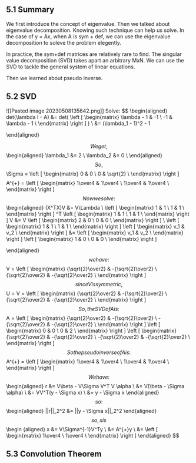 ## 5.1 Summary
We first introduce the concept of eigenvalue. Then we talked about eigenvalue decomposition. Knowing such technique can help us solve. In the case of y = Ax, when A is sym + def, we can use the eigenvalue decomposition to soleve the problem elegently.

In practice, the sym+def matrices are relatively rare to find. The singular value decomposition (SVD) takes apart an arbitrary MxN. We can use the SVD to tackle the general system of linear equations. 

Then we learned about pseudo inverse. 

## 5.2 SVD
![[Pasted image 20230508135642.png]]
Solve:
$$
\begin{aligned}
det(\lambda I - A) &= 
det(
\left [
\begin{matrix}
\lambda - 1 & -1 \\
-1 & \lambda - 1 \\
\end{matrix}
\right ] 
) \\
&= (\lambda_1 - 1)^2 - 1

\end{aligned}

$$
We get, 
$$
\begin{aligned}
\lambda_1 &= 2 \\
\lambda_2 &= 0 \\
\end{aligned}
$$
So, 
$$
\Sigma = 
\left [
\begin{matrix}
0 & 0 \\
0 & \sqrt{2} \\
\end{matrix}
\right ] 
$$
$$
A^{+} =
\left [
\begin{matrix}
1\over4 & 1\over4 \\
1\over4 & 1\over4 \\
\end{matrix}
\right ] 
$$
Now we solve:
$$
\begin{aligned}
(X^TX)V &= V\Lambda \\
\left [
\begin{matrix}
1 & 1 \\
1 & 1 \\
\end{matrix}
\right ] ^T
\left [
\begin{matrix}
1 & 1 \\
1 & 1 \\
\end{matrix}
\right ] V 
&= 
V
\left [
\begin{matrix}
2 & 0 \\
0 & 0 \\
\end{matrix}
\right ] \\
\left [
\begin{matrix}
1 & 1 \\
1 & 1 \\
\end{matrix}
\right ] 
\left [
\begin{matrix}
v_1 & v_2 \\
\end{matrix}
\right ]
&= 
\left [
\begin{matrix}
v_1 & v_2 \\
\end{matrix}
\right ]
\left [
\begin{matrix}
1 & 0 \\
0 & 0 \\
\end{matrix}
\right ]

\end{aligned}
$$
we have:
$$
V = \left [
\begin{matrix}
{\sqrt{2}\over2} & -{\sqrt{2}\over2} \\
{\sqrt{2}\over2} & -{\sqrt{2}\over2} \\
\end{matrix}
\right ]
$$
since V is symmetric, 
$$
U = V = \left [
\begin{matrix}
{\sqrt{2}\over2} & -{\sqrt{2}\over2} \\
{\sqrt{2}\over2} & -{\sqrt{2}\over2} \\
\end{matrix}
\right ]
$$
So, the SVD of A is:
$$
A = \left [
\begin{matrix}
{\sqrt{2}\over2} & -{\sqrt{2}\over2} \\
-{\sqrt{2}\over2} & -{\sqrt{2}\over2} \\
\end{matrix}
\right ]
\left [
\begin{matrix}
0 & 0 \\
0 & 2 \\
\end{matrix}
\right ]
\left [
\begin{matrix}
{\sqrt{2}\over2} & -{\sqrt{2}\over2} \\
-{\sqrt{2}\over2} & -{\sqrt{2}\over2} \\
\end{matrix}
\right ]
$$
So the pseudo inverse of A is:
$$
A^{+} =
\left [
\begin{matrix}
1\over4 & 1\over4 \\
1\over4 & 1\over4 \\
\end{matrix}
\right ] 
$$
We have:
$$
\begin{aligned}
r &= V\beta - V\Sigma V^T V \alpha \\
&= V(\beta - \Sigma \alpha) \\
&= VV^T(y - \Sigma x) \\
&= y - \Sigma x
\end{aligned}
$$
so:
$$
\begin{aligned}
||r||_2^2 &= ||y - \Sigma x||_2^2
\end{aligned}
$$
so, x is
$$
\begin {aligned}
x &= V\Sigma^{-1}V^Ty \\
&= A^{+}y \\
&= \left [
\begin{matrix}
1\over4 \\
1\over4 \\
\end{matrix}
\right ] 
\end{aligned}
$$
## 5.3 Convolution Theorem
